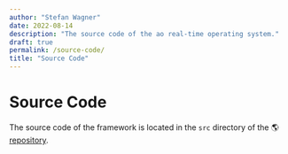 ```yaml
---
author: "Stefan Wagner"
date: 2022-08-14
description: "The source code of the ao real-time operating system."
draft: true
permalink: /source-code/
title: "Source Code"
---
```


# Source Code

The source code of the framework is located in the `src` directory of the 🌎 [repository](https://github.com/tinko26/ao).
